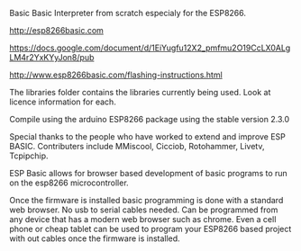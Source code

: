 Basic
Basic Interpreter from scratch especialy for the ESP8266.

http://esp8266basic.com

https://docs.google.com/document/d/1EiYugfu12X2_pmfmu2O19CcLX0ALgLM4r2YxKYyJon8/pub

http://www.esp8266basic.com/flashing-instructions.html



The libraries folder contains the libraries currently being used.
Look at licence information for each.

Compile using the arduino ESP8266 package using the stable version 2.3.0

Special thanks to the people who have worked to extend and improve ESP BASIC.
Contributers include MMiscool, Cicciob, Rotohammer, Livetv, Tcpipchip.

ESP Basic allows for browser based development of basic programs to run on the esp8266 microcontroller. 

Once the firmware is installed basic programming is done with a standard web browser. 
No usb to serial cables needed. Can be programmed from any device that has a modern web browser such as chrome.
Even a cell phone or cheap tablet can be used to program your ESP8266 based project with out cables once the firmware is installed. 
